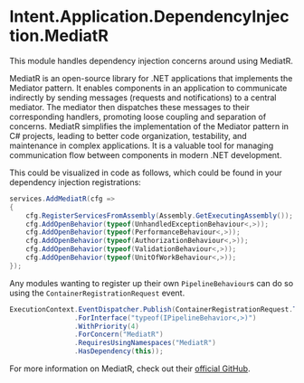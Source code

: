 ﻿# Intent.Application.DependencyInjection.MediatR

This module handles dependency injection concerns around using MediatR.


MediatR is an open-source library for .NET applications that implements the Mediator pattern. It enables components in an application to communicate indirectly by sending messages (requests and notifications) to a central mediator. The mediator then dispatches these messages to their corresponding handlers, promoting loose coupling and separation of concerns. MediatR simplifies the implementation of the Mediator pattern in C# projects, leading to better code organization, testability, and maintenance in complex applications. It is a valuable tool for managing communication flow between components in modern .NET development.

This could be visualized in code as follows, which could be found in your dependency injection registrations:

```csharp
services.AddMediatR(cfg =>
{
    cfg.RegisterServicesFromAssembly(Assembly.GetExecutingAssembly());
    cfg.AddOpenBehavior(typeof(UnhandledExceptionBehaviour<,>));
    cfg.AddOpenBehavior(typeof(PerformanceBehaviour<,>));
    cfg.AddOpenBehavior(typeof(AuthorizationBehaviour<,>));
    cfg.AddOpenBehavior(typeof(ValidationBehaviour<,>));
    cfg.AddOpenBehavior(typeof(UnitOfWorkBehaviour<,>));
});
```

Any modules wanting to register up their own `PipelineBehaviour`s can do so using the `ContainerRegistrationRequest` event.

```csharp
ExecutionContext.EventDispatcher.Publish(ContainerRegistrationRequest.ToRegister($"typeof({ClassName}<,>)")
                .ForInterface("typeof(IPipelineBehavior<,>)")
                .WithPriority(4)
                .ForConcern("MediatR")
                .RequiresUsingNamespaces("MediatR")
                .HasDependency(this));
```

For more information on MediatR, check out their [official GitHub](https://github.com/jbogard/MediatR/).
